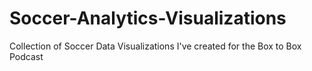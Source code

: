# Soccer-Analytics-Visualizations
Collection of Soccer Data Visualizations I've created for the Box to Box Podcast
